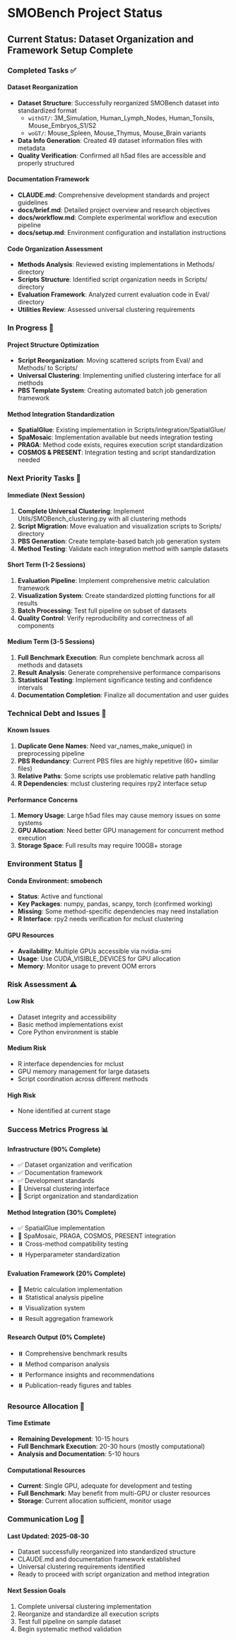 # SMOBench Project Status

## Current Status: Dataset Organization and Framework Setup Complete

### Completed Tasks ✅

#### Dataset Reorganization
- **Dataset Structure**: Successfully reorganized SMOBench dataset into standardized format
  - `withGT/`: 3M_Simulation, Human_Lymph_Nodes, Human_Tonsils, Mouse_Embryos_S1/S2
  - `woGT/`: Mouse_Spleen, Mouse_Thymus, Mouse_Brain variants
- **Data Info Generation**: Created 49 dataset information files with metadata
- **Quality Verification**: Confirmed all h5ad files are accessible and properly structured

#### Documentation Framework
- **CLAUDE.md**: Comprehensive development standards and project guidelines
- **docs/brief.md**: Detailed project overview and research objectives
- **docs/workflow.md**: Complete experimental workflow and execution pipeline
- **docs/setup.md**: Environment configuration and installation instructions

#### Code Organization Assessment
- **Methods Analysis**: Reviewed existing implementations in Methods/ directory
- **Scripts Structure**: Identified script organization needs in Scripts/ directory  
- **Evaluation Framework**: Analyzed current evaluation code in Eval/ directory
- **Utilities Review**: Assessed universal clustering requirements

### In Progress 🔄

#### Project Structure Optimization
- **Script Reorganization**: Moving scattered scripts from Eval/ and Methods/ to Scripts/
- **Universal Clustering**: Implementing unified clustering interface for all methods
- **PBS Template System**: Creating automated batch job generation framework

#### Method Integration Standardization
- **SpatialGlue**: Existing implementation in Scripts/integration/SpatialGlue/
- **SpaMosaic**: Implementation available but needs integration testing
- **PRAGA**: Method code exists, requires execution script standardization
- **COSMOS & PRESENT**: Integration testing and script standardization needed

### Next Priority Tasks 🎯

#### Immediate (Next Session)
1. **Complete Universal Clustering**: Implement Utils/SMOBench_clustering.py with all clustering methods
2. **Script Migration**: Move evaluation and visualization scripts to Scripts/ directory
3. **PBS Generation**: Create template-based batch job generation system
4. **Method Testing**: Validate each integration method with sample datasets

#### Short Term (1-2 Sessions)  
1. **Evaluation Pipeline**: Implement comprehensive metric calculation framework
2. **Visualization System**: Create standardized plotting functions for all results
3. **Batch Processing**: Test full pipeline on subset of datasets
4. **Quality Control**: Verify reproducibility and correctness of all components

#### Medium Term (3-5 Sessions)
1. **Full Benchmark Execution**: Run complete benchmark across all methods and datasets
2. **Result Analysis**: Generate comprehensive performance comparisons
3. **Statistical Testing**: Implement significance testing and confidence intervals
4. **Documentation Completion**: Finalize all documentation and user guides

### Technical Debt and Issues 🔧

#### Known Issues
1. **Duplicate Gene Names**: Need var_names_make_unique() in preprocessing pipeline
2. **PBS Redundancy**: Current PBS files are highly repetitive (60+ similar files)
3. **Relative Paths**: Some scripts use problematic relative path handling
4. **R Dependencies**: mclust clustering requires rpy2 interface setup

#### Performance Concerns
1. **Memory Usage**: Large h5ad files may cause memory issues on some systems
2. **GPU Allocation**: Need better GPU management for concurrent method execution
3. **Storage Space**: Full results may require 100GB+ storage

### Environment Status 🔧

#### Conda Environment: smobench
- **Status**: Active and functional
- **Key Packages**: numpy, pandas, scanpy, torch (confirmed working)
- **Missing**: Some method-specific dependencies may need installation
- **R Interface**: rpy2 needs verification for mclust clustering

#### GPU Resources
- **Availability**: Multiple GPUs accessible via nvidia-smi
- **Usage**: Use CUDA_VISIBLE_DEVICES for GPU allocation
- **Memory**: Monitor usage to prevent OOM errors

### Risk Assessment ⚠️

#### Low Risk
- Dataset integrity and accessibility
- Basic method implementations exist
- Core Python environment is stable

#### Medium Risk  
- R interface dependencies for mclust
- GPU memory management for large datasets
- Script coordination across different methods

#### High Risk
- None identified at current stage

### Success Metrics Progress 📊

#### Infrastructure (90% Complete)
- ✅ Dataset organization and verification
- ✅ Documentation framework  
- ✅ Development standards
- 🔄 Universal clustering interface
- 🔄 Script organization and standardization

#### Method Integration (30% Complete)
- ✅ SpatialGlue implementation
- 🔄 SpaMosaic, PRAGA, COSMOS, PRESENT integration
- ⏸️ Cross-method compatibility testing
- ⏸️ Hyperparameter standardization

#### Evaluation Framework (20% Complete)  
- 🔄 Metric calculation implementation
- ⏸️ Statistical analysis pipeline
- ⏸️ Visualization system
- ⏸️ Result aggregation framework

#### Research Output (0% Complete)
- ⏸️ Comprehensive benchmark results
- ⏸️ Method comparison analysis
- ⏸️ Performance insights and recommendations
- ⏸️ Publication-ready figures and tables

### Resource Allocation 💼

#### Time Estimate
- **Remaining Development**: 10-15 hours
- **Full Benchmark Execution**: 20-30 hours (mostly computational)
- **Analysis and Documentation**: 5-10 hours

#### Computational Resources
- **Current**: Single GPU, adequate for development and testing
- **Full Benchmark**: May benefit from multi-GPU or cluster resources
- **Storage**: Current allocation sufficient, monitor usage

### Communication Log 📝

#### Last Updated: 2025-08-30
- Dataset successfully reorganized into standardized structure
- CLAUDE.md and documentation framework established
- Universal clustering requirements identified
- Ready to proceed with script organization and method integration

#### Next Session Goals
1. Complete universal clustering implementation
2. Reorganize and standardize all execution scripts
3. Test full pipeline on sample dataset
4. Begin systematic method validation
